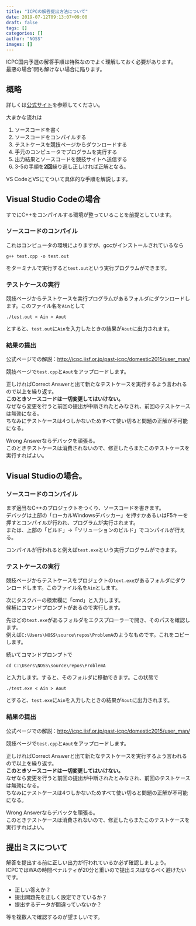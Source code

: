 ```yaml
---
title: "ICPCの解答提出方法について"
date: 2019-07-12T09:13:07+09:00
draft: false
tags: []
categories: []
author: "NOSS"
images: []
---
```


ICPC国内予選の解答手順は特殊なのでよく理解しておく必要があります。  
最悪の場合1問も解けない場合に陥ります。

<!--more-->

## 概略

詳しくは[公式サイト](https://icpc.iisf.or.jp/2019-yokohama/2019kokunaiyosen/judges/)を参照してください。

大まかな流れは

1. ソースコードを書く
2. ソースコードをコンパイルする
3. テストケースを競技ページからダウンロードする
4. 手元のコンピュータでプログラムを実行する
5. 出力結果とソースコードを競技サイトへ送信する
6. 3-5の手順を**2回**繰り返し正しければ正解となる。

VS CodeとVSにてついて具体的な手順を解説します。

## Visual Studio Codeの場合

すでにC++をコンパイルする環境が整っていることを前提としています。

### ソースコードのコンパイル

これはコンピュータの環境によりますが、gccがインストールされているなら

```
g++ test.cpp -o test.out
```

をターミナルで実行すると`test.out`という実行プログラムができます。

### テストケースの実行

競技ページからテストケースを実行プログラムがあるフォルダにダウンロードします。このファイル名を`Ain`として

```
./test.out < Ain > Aout
```

とすると、`test.out`に`Ain`を入力したときの結果が`Aout`に出力されます。

### 結果の提出

公式ページでの解説：http://icpc.iisf.or.jp/past-icpc/domestic2015/user_man/

競技ページで`test.cpp`と`Aout`をアップロードします。

正しければCorrect Answerと出て新たなテストケースを実行するよう言われるので以上を繰り返す。  
 **このときソースコードは一切変更してはいけない。**  
 なぜなら変更を行うと前回の提出が中断されたとみなされ、前回のテストケースは無効になる。  
 ちなみにテストケースは4つしかないためすべて使い切ると問題の正解が不可能になる。

Wrong Answerならデバックを頑張る。  
このときテストケースは消費されないので、修正したらまたこのテストケースを実行すればよい。

## Visual Studioの場合。

### ソースコードのコンパイル

まず適当なC++のプロジェクトをつくり、ソースコードを書きます。  
デバッグは上部の「ローカルWindowsデバッカー」を押すかあるいはF5キーを押すとコンパイルが行われ、プログラムが実行されます。  
または、上部の「ビルド」->「ソリューションのビルド」でコンパイルが行える。

コンパイルが行われると例えば`test.exe`という実行プログラムができます。

### テストケースの実行

競技ページからテストケースをプロジェクトの`text.exe`があるフォルダにダウンロードします。このファイル名を`Ain`とします。

次にタスクバーの検索欄に「cmd」と入力します。  
候補にコマンドプロンプトがあるので実行します。

先ほどの`text.exe`があるフォルダをエクスプローラーで開き、そのパスを確認します。  
例えば`C:\Users\NOSS\source\repos\ProblemA`のようなものです。これをコピーします。

続いてコマンドプロンプトで

```
cd C:\Users\NOSS\source\repos\ProblemA
```

と入力します。すると、そのフォルダに移動できます。この状態で

```
./test.exe < Ain > Aout
```

とすると、`test.exe`に`Ain`を入力したときの結果が`Aout`に出力されます。

### 結果の提出

公式ページでの解説：http://icpc.iisf.or.jp/past-icpc/domestic2015/user_man/

競技ページで`test.cpp`と`Aout`をアップロードします。

正しければCorrect Answerと出て新たなテストケースを実行するよう言われるので以上を繰り返す。  
 **このときソースコードは一切変更してはいけない。**  
 なぜなら変更を行うと前回の提出が中断されたとみなされ、前回のテストケースは無効になる。  
 ちなみにテストケースは4つしかないためすべて使い切ると問題の正解が不可能になる。

Wrong Answerならデバックを頑張る。  
このときテストケースは消費されないので、修正したらまたこのテストケースを実行すればよい。

## 提出ミスについて

解答を提出する前に正しい出力が行われているか必ず確認しましょう。  
ICPCではWAの時間ペナルティが20分と重いので提出ミスはなるべく避けたいです。

- 正しい答えか？
- 提出問題先を正しく設定できているか？
- 提出するデータが間違っていないか？

等を複数人で確認するのが望ましいです。
